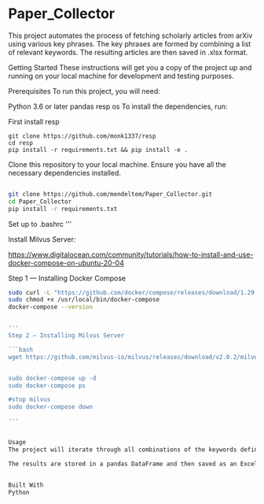 # Paper_Collector
This project automates the process of fetching scholarly articles from arXiv using various key phrases. The key phrases are formed by combining a list of relevant keywords. The resulting articles are then saved in .xlsx format.

Getting Started
These instructions will get you a copy of the project up and running on your local machine for development and testing purposes.

Prerequisites
To run this project, you will need:

Python 3.6 or later
pandas
resp
os
To install the dependencies, run:

First install resp

```shell
git clone https://github.com/monk1337/resp
cd resp 
pip install -r requirements.txt && pip install -e .
```



Clone this repository to your local machine.
Ensure you have all the necessary dependencies installed.
```bash

git clone https://github.com/mendeltem/Paper_Collector.git
cd Paper_Collector
pip install -r requirements.txt
```
Set up to .bashrc
'''


Install Milvus Server:

https://www.digitalocean.com/community/tutorials/how-to-install-and-use-docker-compose-on-ubuntu-20-04



Step 1 — Installing Docker Compose


```bash
sudo curl -L "https://github.com/docker/compose/releases/download/1.29.2/docker-compose-$(uname -s)-$(uname -m)" -o /usr/local/bin/docker-compose
sudo chmod +x /usr/local/bin/docker-compose
docker-compose --version


'''
Step 2 — Installing Milvus Server

```bash
wget https://github.com/milvus-io/milvus/releases/download/v2.0.2/milvus-standalone-docker-compose.yml -O docker-compose.yml


sudo docker-compose up -d
sudo docker-compose ps

#stop milvus
sudo docker-compose down

'''


Usage
The project will iterate through all combinations of the keywords defined in the single_word_key_list variable, fetching articles from arXiv for each combination.

The results are stored in a pandas DataFrame and then saved as an Excel (.xlsx) file in the output directory specified by output_dir. The files are named in the format "papers_{combination_number}_{file_number}.xlsx", where combination_number is the index of the keyword combination, and file_number is incremented each time the number of articles exceeds the max_dev_temp threshold (default 1000).


Built With
Python



